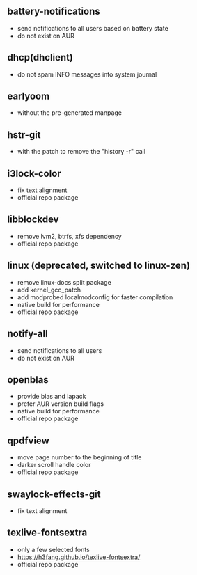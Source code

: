 ## battery-notifications
- send notifications to all users based on battery state
- do not exist on AUR

## dhcp(dhclient)
- do not spam INFO messages into system journal

## earlyoom
- without the pre-generated manpage

## hstr-git
- with the patch to remove the "history -r" call

## i3lock-color
- fix text alignment
- official repo package

## libblockdev
- remove lvm2, btrfs, xfs dependency
- official repo package

## linux (deprecated, switched to linux-zen)
- remove linux-docs split package
- add kernel_gcc_patch
- add modprobed localmodconfig for faster compilation
- native build for performance
- official repo package

## notify-all
- send notifications to all users
- do not exist on AUR

## openblas
- provide blas and lapack
- prefer AUR version build flags
- native build for performance
- official repo package

## qpdfview
- move page number to the beginning of title
- darker scroll handle color
- official repo package

## swaylock-effects-git
- fix text alignment

## texlive-fontsextra
- only a few selected fonts
- https://h3fang.github.io/texlive-fontsextra/
- official repo package
